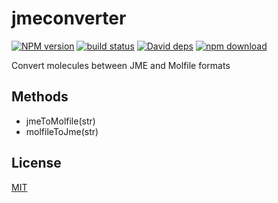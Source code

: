 # jmeconverter

  [![NPM version][npm-image]][npm-url]
  [![build status][travis-image]][travis-url]
  [![David deps][david-image]][david-url]
  [![npm download][download-image]][download-url]

Convert molecules between JME and Molfile formats

## Methods

* jmeToMolfile(str)
* molfileToJme(str)

## License

  [MIT](./LICENSE)

[npm-image]: https://img.shields.io/npm/v/jmeconverter.svg?style=flat-square
[npm-url]: https://www.npmjs.com/package/jmeconverter
[travis-image]: https://img.shields.io/travis/cheminfo-js/jmeconverter/master.svg?style=flat-square
[travis-url]: https://travis-ci.org/cheminfo-js/jmeconverter
[david-image]: https://img.shields.io/david/cheminfo-js/jmeconverter.svg?style=flat-square
[david-url]: https://david-dm.org/cheminfo-js/jmeconverter
[download-image]: https://img.shields.io/npm/dm/jmeconverter.svg?style=flat-square
[download-url]: https://www.npmjs.com/package/jmeconverter
